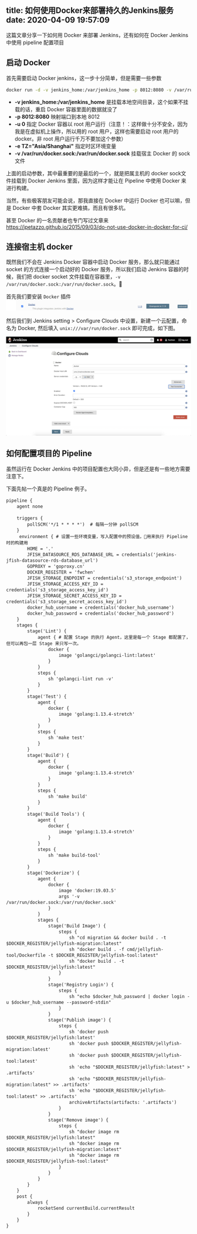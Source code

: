 title: 如何使用Docker来部署持久的Jenkins服务
date: 2020-04-09 19:57:09
---

这篇文章分享一下如何用 Docker 来部署 Jenkins，还有如何在 Docker Jenkins 中使用 pipeline 配置项目


## 启动 Docker
首先需要启动 Docker jenkins，这一步十分简单，但是需要一些参数
``` bash
docker run -d -v jenkins_home:/var/jenkins_home -p 8012:8080 -v /var/run/docker.sock:/var/run/docker.sock --name jenkins -u 0 -e TZ="Asia/Shanghai" jenkins/jenkins:lts
```

- **-v jenkins_home:/var/jenkins_home** 是挂载本地空间目录，这个如果不挂载的话，重启 Docker 容器里面的数据就没了
- **-p 8012:8080** 映射端口到本地 8012
- **-u 0** 指定 Docker 容器以 root 用户运行（注意！：这样做十分不安全，因为我是在虚拟机上操作，所以用的 root 用户，这样也需要启动 root 用户的 docker。非 root 用户运行千万不要加这个参数）
- **-e TZ="Asia/Shanghai"** 指定时区环境变量
- **-v /var/run/docker.sock:/var/run/docker.sock** 挂载宿主 Docker 的 sock 文件

上面的启动参数，其中最重要的是最后的一个，就是把属主机的 docker sock文件挂载到 Docker Jenkins 里面，因为这样才能让在 Pipeline 中使用 Docker 来进行构建。

当然，有些极客朋友可能会说，那我直接在 Docker 中运行 Docker 也可以嘛，但是 Docker 中套 Docker 其实更难搞，而且有很多坑。

甚至 Docker 的一名贡献者也专门写过文章来
https://jpetazzo.github.io/2015/09/03/do-not-use-docker-in-docker-for-ci/


## 连接宿主机 docker
既然我们不会在 Jenkins Docker 容器中启动 Docker 服务，那么就只能通过 socket 的方式连接一个启动好的 Docker 服务，所以我们启动 Jenkins 容器的时候，我们把 docker socket 文件挂载在容器里，`-v /var/run/docker.sock:/var/run/docker.sock`。

首先我们要安装 `Docker` 插件
![docker_configure](./run-jenkins-in-docker/WX20200901-212129@2x.png)


然后我们到 Jenkins setting > Configure Clouds 中设置，新建一个云配置，命名为 Docker, 然后填入 `unix:///var/run/docker.sock` 即可完成，如下图。

![docker_configure](./run-jenkins-in-docker/WX20200901-210840@2x.png)


## 如何配置项目的 Pipeline
虽然运行在 Docker Jenkins 中的项目配置也大同小异，但是还是有一些地方需要注意下。

下面先帖一个真是的 Pipeline 例子。

``` jenkinsfile
pipeline {
    agent none

    triggers {
        pollSCM('*/1 * * * *')  # 每隔一分钟 pollSCM
    }
     environment { # 设置一些环境变量，写入配置中的预设值，用来执行 Pipeline 时的构建用
        HOME = '.'
        JFISH_DATASOURCE_RDS_DATABASE_URL = credentials('jenkins-jfish-datasource-rds-database_url')
        GOPROXY = 'goproxy.cn'
        DOCKER_REGISTER = 'fwchen'
        JFISH_STORAGE_ENDPOINT = credentials('s3_storage_endpoint')
        JFISH_STORAGE_ACCESS_KEY_ID = credentials('s3_storage_access_key_id')
        JFISH_STORAGE_SECRET_ACCESS_KEY_ID = credentials('s3_storage_secret_access_key_id')
        docker_hub_username = credentials('docker_hub_username')
        docker_hub_password = credentials('docker_hub_password')
    }
    stages {
        stage('Lint') {
            agent { # 配置 Stage 的执行 Agent，这里是每一个 Stage 都配置了，但可以再包一层 Stage 来只写一次。
                docker {
                    image 'golangci/golangci-lint:latest'
                }
            }
            steps {
                sh 'golangci-lint run -v'
            }
        }
        stage('Test') {
            agent {
                docker {
                    image 'golang:1.13.4-stretch'
                }
            }
            steps {
                sh 'make test'
            }
        }
        stage('Build') {
            agent {
                docker {
                    image 'golang:1.13.4-stretch'
                }
            }
            steps {
                sh 'make build'
            }
        }
        stage('Build Tools') {
            agent {
                docker {
                    image 'golang:1.13.4-stretch'
                }
            }
            steps {
                sh 'make build-tool'
            }
        }
        stage('Dockerize') {
            agent {
                docker {
                    image 'docker:19.03.5'
                    args '-v /var/run/docker.sock:/var/run/docker.sock'
                }
            }
            stages {
                stage('Build Image') {
                    steps {
                        sh "cd migration && docker build . -t $DOCKER_REGISTER/jellyfish-migration:latest"
                        sh "docker build . -f cmd/jellyfish-tool/Dockerfile -t $DOCKER_REGISTER/jellyfish-tool:latest"
                        sh "docker build . -t $DOCKER_REGISTER/jellyfish:latest"
                    }
                }
                stage('Registry Login') {
                    steps {
                        sh "echo $docker_hub_password | docker login -u $docker_hub_username --password-stdin"
                    }
                }
                stage('Publish image') {
                    steps {
                        sh 'docker push $DOCKER_REGISTER/jellyfish:latest'
                        sh 'docker push $DOCKER_REGISTER/jellyfish-migration:latest'
                        sh 'docker push $DOCKER_REGISTER/jellyfish-tool:latest'
                        sh 'echo "$DOCKER_REGISTER/jellyfish:latest" > .artifacts'
                        sh 'echo "$DOCKER_REGISTER/jellyfish-migration:latest" >> .artifacts'
                        sh 'echo "$DOCKER_REGISTER/jellyfish-tool:latest" >> .artifacts'
                        archiveArtifacts(artifacts: '.artifacts')
                    }
                }
                stage('Remove image') {
                    steps {
                        sh "docker image rm $DOCKER_REGISTER/jellyfish:latest"
                        sh "docker image rm $DOCKER_REGISTER/jellyfish-migration:latest"
                        sh "docker image rm $DOCKER_REGISTER/jellyfish-tool:latest"
                    }
                }
            }
        }
    }
    post {
        always {
            rocketSend currentBuild.currentResult
        }
    }
}
```